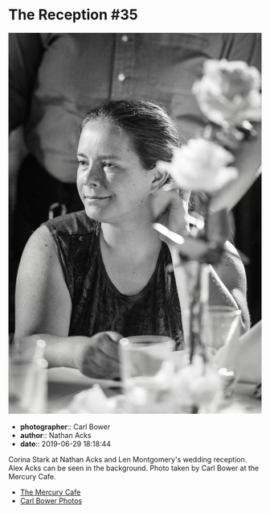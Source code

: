# The Reception #35

![Corina Stark at Nathan Acks and Len Montgomery's wedding reception](assets/2019-06-29-set-3-the-reception-35.webp)

* **photographer**:: Carl Bower  
* **author**:: Nathan Acks  
* **date**:: 2019-06-29 18:18:44

Corina Stark at Nathan Acks and Len Montgomery's wedding reception. Alex Acks can be seen in the background. Photo taken by Carl Bower at the Mercury Cafe.

* [The Mercury Cafe](http://mercurycafe.com)
* [Carl Bower Photos](https://carlbowerphotos.com)

